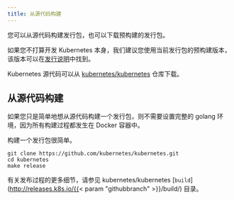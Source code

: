 ```yaml
---
title: 从源代码构建
---
```


<!--
---
reviewers:
- david-mcmahon
- jbeda
title: Building from Source
---
-->

您可以从源代码构建发行包，也可以下载预构建的发行包。
<!--
You can either build a release from source or download a pre-built release.
-->

如果您不打算开发 Kubernetes 本身，我们建议您使用当前发行包的预构建版本，该版本可以在[发行说明](/docs/setup/release/notes/)中找到。
<!--
If you do not plan on developing Kubernetes itself, we suggest using a pre-built version of the current release, which can be found in the [Release Notes](/docs/setup/release/notes/).
-->

Kubernetes 源代码可以从 [kubernetes/kubernetes](https://github.com/kubernetes/kubernetes) 仓库下载。
<!--
The Kubernetes source code can be downloaded from the [kubernetes/kubernetes](https://github.com/kubernetes/kubernetes) repo.
-->

## 从源代码构建
<!--
## Building from source
-->

如果您只是简单地想从源代码构建一个发行包，则不需要设置完整的 golang 环境，因为所有构建过程都发生在 Docker 容器中。
<!--
If you are simply building a release from source there is no need to set up a full golang environment as all building happens in a Docker container.
-->

构建一个发行包很简单。
<!--
Building a release is simple.
-->

```shell
git clone https://github.com/kubernetes/kubernetes.git
cd kubernetes
make release
```

有关发布过程的更多细节，请参见 kubernetes/kubernetes [`build`](http://releases.k8s.io/{{< param "githubbranch" >}}/build/) 目录。
<!--
For more details on the release process see the kubernetes/kubernetes [`build`](http://releases.k8s.io/{{< param "githubbranch" >}}/build/) directory.
-->
